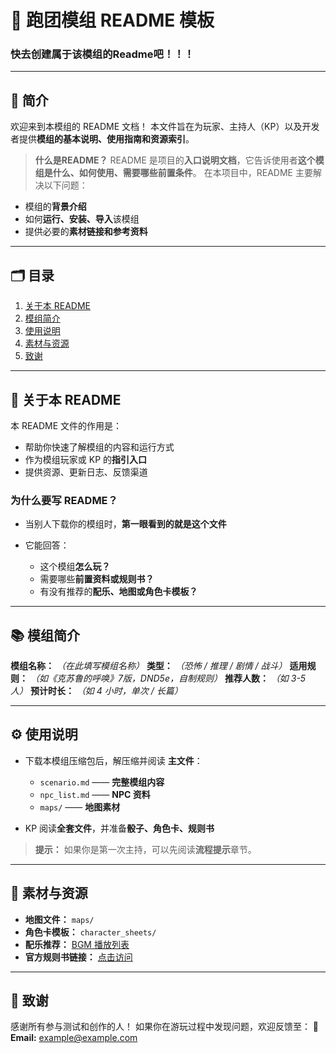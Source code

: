 # 🏰 跑团模组 README 模板

### 快去创建属于该模组的Readme吧！！！

---

## 📖 简介

欢迎来到本模组的 README 文档！
本文件旨在为玩家、主持人（KP）以及开发者提供**模组的基本说明、使用指南和资源索引**。

> **什么是README？**
> README 是项目的**入口说明文档**，它告诉使用者**这个模组是什么、如何使用、需要哪些前置条件**。
> 在本项目中，README 主要解决以下问题：

* 模组的**背景介绍**
* 如何**运行、安装、导入**该模组
* 提供必要的**素材链接和参考资料**

---

## 🗂 目录

1. <a href="#关于本readme">关于本 README</a>
2. <a href="#模组简介">模组简介</a>
3. <a href="#使用说明">使用说明</a>
4. <a href="#素材与资源">素材与资源</a>
5. <a href="#致谢">致谢</a>

---

## <span id="关于本readme">📜 关于本 README</span>

本 README 文件的作用是：

* 帮助你快速了解模组的内容和运行方式
* 作为模组玩家或 KP 的**指引入口**
* 提供资源、更新日志、反馈渠道

### **为什么要写 README？**

* 当别人下载你的模组时，**第一眼看到的就是这个文件**
* 它能回答：

  * 这个模组**怎么玩？**
  * 需要哪些**前置资料或规则书？**
  * 有没有推荐的**配乐、地图或角色卡模板？**

---

## <span id="模组简介">📚 模组简介</span>

**模组名称：** *（在此填写模组名称）*
**类型：** *（恐怖 / 推理 / 剧情 / 战斗）*
**适用规则：** *（如《克苏鲁的呼唤》7版，DND5e，自制规则）*
**推荐人数：** *（如 3-5 人）*
**预计时长：** *（如 4 小时，单次 / 长篇）*

---

## <span id="使用说明">⚙ 使用说明</span>

* 下载本模组压缩包后，解压缩并阅读 **主文件**：

  * `scenario.md` —— **完整模组内容**
  * `npc_list.md` —— **NPC 资料**
  * `maps/` —— **地图素材**
* KP 阅读**全套文件**，并准备**骰子、角色卡、规则书**

> **提示：** 如果你是第一次主持，可以先阅读**流程提示**章节。

---

## <span id="素材与资源">🎨 素材与资源</span>

* **地图文件：** `maps/`
* **角色卡模板：** `character_sheets/`
* **配乐推荐：** [BGM 播放列表](#)
* **官方规则书链接：** [点击访问](#)

---

## <span id="致谢">🙏 致谢</span>

感谢所有参与测试和创作的人！
如果你在游玩过程中发现问题，欢迎反馈至：
📧 **Email:** [example@example.com](mailto:example@example.com)
